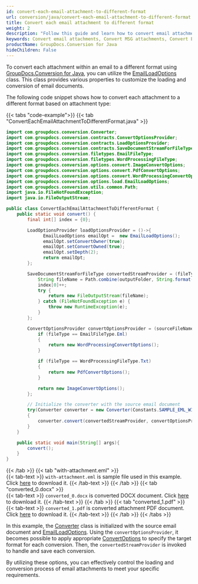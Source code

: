 ```yaml
---
id: convert-each-email-attachment-to-different-format
url: conversion/java/convert-each-email-attachment-to-different-format
title: Convert each email attachment to different format
weight: 2
description: "Follow this guide and learn how to convert email attachments to different format based on attachment type using GroupDocs.Conversion for .Java."
keywords: Convert email attachments, Convert MSG attachments, Convert EML attachments
productName: GroupDocs.Conversion for Java
hideChildren: False
---
```

To convert each attachment within an email to a different format using [GroupDocs.Conversion for Java](https://products.groupdocs.com/conversion/java/), you can utilize the [EmailLoadOptions](https://reference.groupdocs.com/conversion/java/com.groupdocs.conversion.options.load/emailloadoptions/) class. This class provides various properties to customize the loading and conversion of email documents.

The following code snippet shows how to convert each attachment to a different format based on attachment type:

{{< tabs "code-example">}}
{{< tab "ConvertEachEmailAttachmentToDifferentFormat.java" >}}  
```java
import com.groupdocs.conversion.Converter;
import com.groupdocs.conversion.contracts.ConvertOptionsProvider;
import com.groupdocs.conversion.contracts.LoadOptionsProvider;
import com.groupdocs.conversion.contracts.SaveDocumentStreamForFileType;
import com.groupdocs.conversion.filetypes.EmailFileType;
import com.groupdocs.conversion.filetypes.WordProcessingFileType;
import com.groupdocs.conversion.options.convert.ImageConvertOptions;
import com.groupdocs.conversion.options.convert.PdfConvertOptions;
import com.groupdocs.conversion.options.convert.WordProcessingConvertOptions;
import com.groupdocs.conversion.options.load.EmailLoadOptions;
import com.groupdocs.conversion.utils.common.Path;
import java.io.FileNotFoundException;
import java.io.FileOutputStream;

public class ConvertEachEmailAttachmentToDifferentFormat {
    public static void convert() {
        final int[] index = {0};

        LoadOptionsProvider loadOptionsProvider = ()->{
              EmailLoadOptions emailOpt =  new EmailLoadOptions();
              emailOpt.setConvertOwner(true);
              emailOpt.setConvertOwned(true);
              emailOpt.setDepth(2);
              return emailOpt;
        };

        SaveDocumentStreamForFileType convertedStreamProvider = (fileType)->{
            String fileName = Path.combine(outputFolder, String.format("converted_%d.%s", index[0], fileType.getExtension()));
            index[0]++;
            try {
                return new FileOutputStream(fileName);
            } catch (FileNotFoundException e) {
                throw new RuntimeException(e);
            }
        };

        ConvertOptionsProvider convertOptionsProvider = (sourceFileName, fileType) -> {
            if (fileType == EmailFileType.Eml)
            {
                return new WordProcessingConvertOptions();
            }

            if (fileType == WordProcessingFileType.Txt)
            {
                return new PdfConvertOptions();
            }

            return new ImageConvertOptions();
        };

        // Initialize the converter with the source email document
        try(Converter converter = new Converter(Constants.SAMPLE_EML_WITH_ATTACHMENT, loadOptionsProvider))
        {
            converter.convert(convertedStreamProvider, convertOptionsProvider);
        }
    }

    public static void main(String[] args){
        convert();
    }
}
```
{{< /tab >}}
{{< tab "with-attachment.eml" >}}  
{{< tab-text >}}
`with-attachment.eml` is sample file used in this example. Click [here](/conversion/java/_sample_files/developer-guide/converting-documents/convert-each-email-attachment-to-different-format/with-attachment.eml) to download it.
{{< /tab-text >}}
{{< /tab >}}
{{< tab "converted_0.docx" >}}  
{{< tab-text >}}
`converted_0.docx` is converted DOCX document. Click [here](/conversion/java/_sample_files/developer-guide/converting-documents/convert-each-email-attachment-to-different-format/converted_0.docx) to download it.
{{< /tab-text >}}
{{< /tab >}}
{{< tab "converted_1.pdf" >}}  
{{< tab-text >}}
`converted_1.pdf` is converted attachment PDF document. Click [here](/conversion/java/_sample_files/developer-guide/converting-documents/convert-each-email-attachment-to-different-format/converted_1.pdf) to download it.
{{< /tab-text >}}
{{< /tab >}}
{{< /tabs >}}

In this example, the [Converter](https://reference.groupdocs.com/conversion/java/com.groupdocs.conversion/converter/) class is initialized with the source email document and [EmailLoadOptions](https://reference.groupdocs.com/conversion/java/com.groupdocs.conversion.options.load/emailloadoptions/). Using the `convertOptionsProvider`, it becomes possible to apply appropriate [ConvertOptions](https://reference.groupdocs.com/conversion/java/com.groupdocs.conversion.options.convert/convertoptions/) to specify the target format for each conversion. Then, the `convertedStreamProvider` is invoked to handle and save each conversion.

By utilizing these options, you can effectively control the loading and conversion process of email attachments to meet your specific requirements.